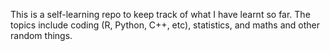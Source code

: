 This is a self-learning repo to keep track of what I have learnt so far. The topics include coding (R, Python, C++, etc), statistics, and maths and other random things.
